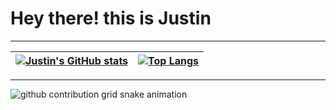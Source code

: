 <!-- Greeting -->
# Hey there! this is Justin 


----

| [![Justin's GitHub stats](https://github-readme-stats.vercel.app/api?username=justinzjj&theme=cobalt&hide_border=true)](https://github.com/anuraghazra/github-readme-stats) | [![Top Langs](https://github-readme-stats.vercel.app/api/top-langs/?username=justinzjj&hide_border=true&layout=compact)](https://github.com/anuraghazra/github-readme-stats) |
| ---- | ----|

----

<picture>
  <source media="(prefers-color-scheme: dark)" srcset="https://github.com/juistinzjj/juistinzjj/output/github-contribution-grid-snake-dark.svg">
  <source media="(prefers-color-scheme: light)" srcset="https://github.com/juistinzjj/juistinzjj/output/github-contribution-grid-snake.svg">
  <img alt="github contribution grid snake animation" src="https://github.com/juistinzjj/juistinzjj/output/github-contribution-grid-snake.svg">
</picture>

